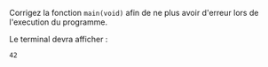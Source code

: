 Corrigez la fonction `main(void)` afin de ne plus avoir d'erreur lors de l'execution du programme.

Le terminal devra afficher :

	42